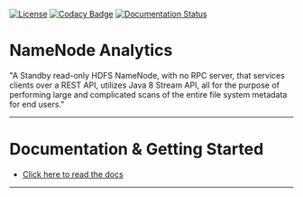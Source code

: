 [![License](http://img.shields.io/:license-Apache%202-blue.svg)](http://www.apache.org/licenses/LICENSE-2.0.txt)
[![Codacy Badge](https://api.codacy.com/project/badge/Grade/8b74b65e31b34a1aac0557a93fabe7d2)](https://www.codacy.com/app/Dee-Pac/NNAnalytics-1?utm_source=github.com&amp;utm_medium=referral&amp;utm_content=Dee-Pac/NNAnalytics-1&amp;utm_campaign=Badge_Grade)
[![Documentation Status](https://readthedocs.org/projects/nnanalytics-1/badge/?version=latest)](https://nnanalytics-1.readthedocs.io/en/latest/)

# NameNode Analytics

"A Standby read-only HDFS NameNode, with no RPC server, that services clients over a REST API, utilizes Java 8 Stream API, all for the purpose of performing large and complicated scans of the entire file system metadata for end users."

__________________________________________________________________________________________________________________


# Documentation & Getting Started

  * [Click here to read the docs](http://nnanalytics.readthedocs.io/)

__________________________________________________________________________________________________________________
